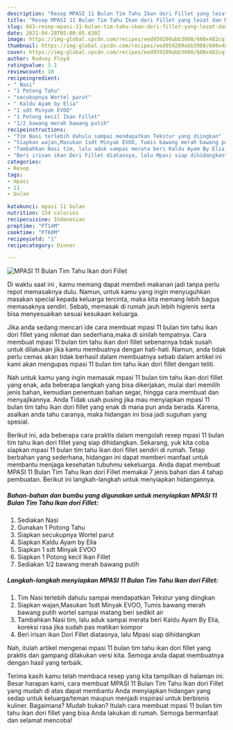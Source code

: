 ```yaml
---
description: "Resep MPASI 11 Bulan Tim Tahu Ikan dori Fillet yang lezat dan Mudah Dibuat"
title: "Resep MPASI 11 Bulan Tim Tahu Ikan dori Fillet yang lezat dan Mudah Dibuat"
slug: 663-resep-mpasi-11-bulan-tim-tahu-ikan-dori-fillet-yang-lezat-dan-mudah-dibuat
date: 2021-04-28T05:00:05.630Z
image: https://img-global.cpcdn.com/recipes/eed959209abb3908/680x482cq70/mpasi-11-bulan-tim-tahu-ikan-dori-fillet-foto-resep-utama.jpg
thumbnail: https://img-global.cpcdn.com/recipes/eed959209abb3908/680x482cq70/mpasi-11-bulan-tim-tahu-ikan-dori-fillet-foto-resep-utama.jpg
cover: https://img-global.cpcdn.com/recipes/eed959209abb3908/680x482cq70/mpasi-11-bulan-tim-tahu-ikan-dori-fillet-foto-resep-utama.jpg
author: Rodney Floyd
ratingvalue: 3.1
reviewcount: 10
recipeingredient:
- " Nasi"
- "1 Potong Tahu"
- "secukupnya Wortel parut"
- " Kaldu Ayam by Elia"
- "1 sdt Minyak EVOO"
- "1 Potong kecil Ikan Fillet"
- "1/2 bawang merah bawang putih"
recipeinstructions:
- "Tim Nasi terlebih dahulu sampai mendapatkan Tekstur yang diingkan"
- "Siapkan wajan,Masukan 1sdt Minyak EVOO, Tumis bawang merah bawang putih wortel sampai matang beri sedikit air"
- "Tambahkan Nasi tim, lalu aduk sampai merata beri Kaldu Ayam By Elia, koreksi rasa jika sudah pas matikan kompor"
- "Beri irisan ikan Dori Fillet diatasnya, lalu Mpasi siap dihidangkan"
categories:
- Resep
tags:
- mpasi
- 11
- bulan

katakunci: mpasi 11 bulan 
nutrition: 154 calories
recipecuisine: Indonesian
preptime: "PT14M"
cooktime: "PT60M"
recipeyield: "1"
recipecategory: Dinner

---
```



![MPASI 11 Bulan Tim Tahu Ikan dori Fillet](https://img-global.cpcdn.com/recipes/eed959209abb3908/680x482cq70/mpasi-11-bulan-tim-tahu-ikan-dori-fillet-foto-resep-utama.jpg)

Di waktu  saat ini , kamu memang dapat membeli makanan jadi tanpa perlu repot memasaknya dulu. Namun, untuk kamu yang ingin menyuguhkan masakan special kepada keluarga tercinta, maka kita memang lebih bagus memasaknya sendiri. Sebab, memasak di rumah jauh lebih higienis serta bisa menyesuaikan sesuai kesukaan keluarga.

Jika anda sedang mencari ide cara membuat mpasi 11 bulan tim tahu ikan dori fillet yang nikmat dan sederhana,maka di sinilah tempatnya. Cara membuat mpasi 11 bulan tim tahu ikan dori fillet  sebenarnya tidak susah untuk dilakukan jika kamu membuatnya dengan hati-hati. Namun, anda tidak perlu cemas akan tidak berhasil dalam membuatnya 
sebab dalam artikel ini kami akan mengupas mpasi 11 bulan tim tahu ikan dori fillet dengan teliti.  



Nah untuk kamu yang ingin memasak mpasi 11 bulan tim tahu ikan dori fillet yang enak, ada beberapa langkah yang bisa dikerjakan, mulai dari memilih jenis bahan, kemudian penentuan bahan segar, hingga cara membuat dan menyajikannya. Anda Tidak usah pusing jika mau menyiapkan mpasi 11 bulan tim tahu ikan dori fillet yang enak di mana pun anda berada. Karena, asalkan anda  tahu caranya, maka hidangan ini bisa jadi suguhan yang spesial.

Berikut ini, ada beberapa cara praktis  dalam mengolah resep mpasi 11 bulan tim tahu ikan dori fillet yang siap dihidangkan. Sekarang, yuk kita coba siapkan mpasi 11 bulan tim tahu ikan dori fillet sendiri di rumah. Tetap berbahan yang sederhana, hidangan ini dapat memberi manfaat untuk membantu menjaga kesehatan tubuhmu sekeluarga. Anda dapat membuat MPASI 11 Bulan Tim Tahu Ikan dori Fillet memakai 7 jenis bahan dan 4 tahap pembuatan. Berikut ini langkah-langkah untuk menyiapkan hidangannya.

<!--inarticleads1-->

##### Bahan-bahan dan bumbu yang digunakan untuk menyiapkan MPASI 11 Bulan Tim Tahu Ikan dori Fillet:

1. Sediakan  Nasi
1. Gunakan 1 Potong Tahu
1. Siapkan secukupnya Wortel parut
1. Siapkan  Kaldu Ayam by Elia
1. Siapkan 1 sdt Minyak EVOO
1. Siapkan 1 Potong kecil Ikan Fillet
1. Sediakan 1/2 bawang merah bawang putih




<!--inarticleads2-->

##### Langkah-langkah menyiapkan MPASI 11 Bulan Tim Tahu Ikan dori Fillet:

1. Tim Nasi terlebih dahulu sampai mendapatkan Tekstur yang diingkan
1. Siapkan wajan,Masukan 1sdt Minyak EVOO, Tumis bawang merah bawang putih wortel sampai matang beri sedikit air
1. Tambahkan Nasi tim, lalu aduk sampai merata beri Kaldu Ayam By Elia, koreksi rasa jika sudah pas matikan kompor
1. Beri irisan ikan Dori Fillet diatasnya, lalu Mpasi siap dihidangkan




Nah, itulah artikel mengenai  mpasi 11 bulan tim tahu ikan dori fillet  yang praktis dan gampang dilakukan versi kita. Semoga anda dapat membuatnya dengan hasil yang terbaik. 

Terima kasih kamu telah membaca resep yang kita tampilkan di halaman ini. Besar harapan kami, cara membuat  MPASI 11 Bulan Tim Tahu Ikan dori Fillet yang mudah di atas dapat membantu Anda menyiapkan hidangan yang sedap untuk keluarga/teman maupun menjadi inspirasi untuk berbisnis kuliner. Bagaimana? Mudah bukan? Itulah cara membuat mpasi 11 bulan tim tahu ikan dori fillet yang bisa Anda lakukan di rumah. Semoga bermanfaat dan selamat mencoba!


